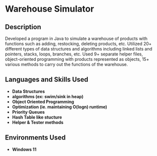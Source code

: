 <h1>Warehouse Simulator</h1>

<h2>Description</h2>
Developed a program in Java to simulate a warehouse of products with functions such as adding, restocking, deleting products, etc. Utilized 20+ different types of data structures and algorithms including linked lists and pointers, stacks, loops, branches, etc. Used 9+ separate helper files, object-oriented programming with products represented as objects, 15+ various methods to carry out the functions of the warehouse.
<br />


<h2>Languages and Skills Used</h2>

- <b>Data Structures</b> 
- <b>algorithms (ex: swim/sink in heap)</b>
- <b>Object Oriented Programming</b>
- <b>Optimization (ie. maintaining O(logn) runtime) </b>
- <b>Priority Queues </b>
- <b>Hash Table like stucture</b>
- <b>Helper & Tester methods</b>



<h2>Environments Used </h2>

- <b>Windows 11</b> 

<!--
 ```diff
- text in red
+ text in green
! text in orange
# text in gray
@@ text in purple (and bold)@@
```
--!>
